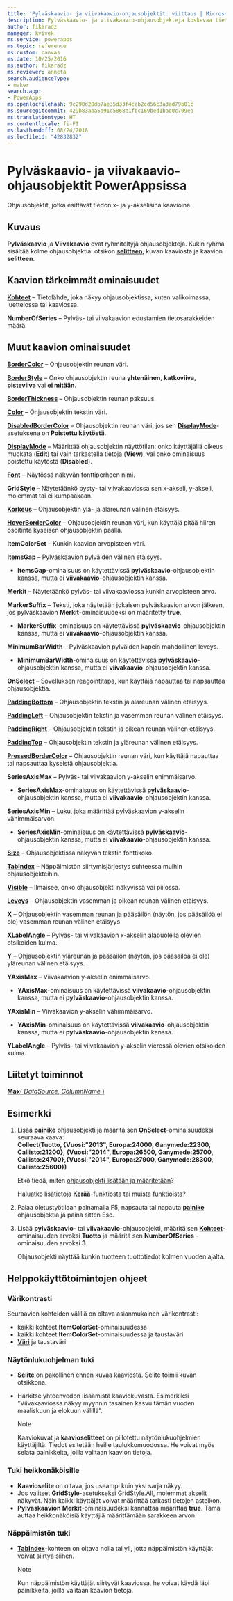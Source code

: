 ```yaml
---
title: 'Pylväskaavio- ja viivakaavio-ohjausobjektit: viittaus | Microsoft Docs'
description: Pylväskaavio- ja viivakaavio-ohjausobjekteja koskevaa tietoa, mukaan lukien ominaisuuksia ja esimerkkejä
author: fikaradz
manager: kvivek
ms.service: powerapps
ms.topic: reference
ms.custom: canvas
ms.date: 10/25/2016
ms.author: fikaradz
ms.reviewer: anneta
search.audienceType:
- maker
search.app:
- PowerApps
ms.openlocfilehash: 9c290d28db7ae35d33f4ceb2cd56c3a3ad79b01c
ms.sourcegitcommit: 429b83aaa5a91d5868e1fbc169bed1bac0c709ea
ms.translationtype: HT
ms.contentlocale: fi-FI
ms.lasthandoff: 08/24/2018
ms.locfileid: "42832832"
---
```

# <a name="column-chart-and-line-chart-controls-in-powerapps"></a>Pylväskaavio- ja viivakaavio-ohjausobjektit PowerAppsissa
Ohjausobjektit, jotka esittävät tiedon x- ja y-akselisina kaavioina.

## <a name="description"></a>Kuvaus
**Pylväskaavio** ja **Viivakaavio** ovat ryhmiteltyjä ohjausobjekteja. Kukin ryhmä sisältää kolme ohjausobjektia: otsikon **[selitteen](control-text-box.md)**, kuvan kaaviosta ja kaavion **selitteen**.

## <a name="chart-key-properties"></a>Kaavion tärkeimmät ominaisuudet
**[Kohteet](properties-core.md)** – Tietolähde, joka näkyy ohjausobjektissa, kuten valikoimassa, luettelossa tai kaaviossa.

**NumberOfSeries** – Pylväs- tai viivakaavion edustamien tietosarakkeiden määrä.

## <a name="additional-chart-properties"></a>Muut kaavion ominaisuudet
**[BorderColor](properties-color-border.md)** – Ohjausobjektin reunan väri.

**[BorderStyle](properties-color-border.md)** – Onko ohjausobjektin reuna **yhtenäinen**, **katkoviiva**, **pisteviiva** vai **ei mitään**.

**[BorderThickness](properties-color-border.md)** – Ohjausobjektin reunan paksuus.

**[Color](properties-color-border.md)** – Ohjausobjektin tekstin väri.

**[DisabledBorderColor](properties-color-border.md)** – Ohjausobjektin reunan väri, jos sen **[DisplayMode](properties-core.md)**-asetuksena on **Poistettu käytöstä**.

**[DisplayMode](properties-core.md)** – Määrittää ohjausobjektin näyttötilan: onko käyttäjällä oikeus muokata (**Edit**) tai vain tarkastella tietoja (**View**), vai onko ominaisuus poistettu käytöstä (**Disabled**).

**[Font](properties-text.md)** – Näytössä näkyvän fonttiperheen nimi.

**GridStyle** – Näytetäänkö pysty- tai viivakaaviossa sen x-akseli, y-akseli, molemmat tai ei kumpaakaan.

**[Korkeus](properties-size-location.md)** – Ohjausobjektin ylä- ja alareunan välinen etäisyys.

**[HoverBorderColor](properties-color-border.md)** – Ohjausobjektin reunan väri, kun käyttäjä pitää hiiren osoitinta kyseisen ohjausobjektin päällä.

**ItemColorSet** – Kunkin kaavion arvopisteen väri.

**ItemsGap** – Pylväskaavion pylväiden välinen etäisyys.

* **ItemsGap**-ominaisuus on käytettävissä **pylväskaavio**-ohjausobjektin kanssa, mutta ei **viivakaavio**-ohjausobjektin kanssa.

**Merkit** – Näytetäänkö pylväs- tai viivakaaviossa kunkin arvopisteen arvo.

**MarkerSuffix** – Teksti, joka näytetään jokaisen pylväskaavion arvon jälkeen, jos pylväskaavion **Merkit**-ominaisuudeksi on määritetty **true**.

* **MarkerSuffix**-ominaisuus on käytettävissä **pylväskaavio**-ohjausobjektin kanssa, mutta ei **viivakaavio**-ohjausobjektin kanssa.

**MinimumBarWidth** – Pylväskaavion pylväiden kapein mahdollinen leveys.

* **MinimumBarWidth**-ominaisuus on käytettävissä **pylväskaavio**-ohjausobjektin kanssa, mutta ei **viivakaavio**-ohjausobjektin kanssa.

**[OnSelect](properties-core.md)** – Sovelluksen reagointitapa, kun käyttäjä napauttaa tai napsauttaa ohjausobjektia.

**[PaddingBottom](properties-size-location.md)** – Ohjausobjektin tekstin ja alareunan välinen etäisyys.

**[PaddingLeft](properties-size-location.md)** – Ohjausobjektin tekstin ja vasemman reunan välinen etäisyys.

**[PaddingRight](properties-size-location.md)** – Ohjausobjektin tekstin ja oikean reunan välinen etäisyys.

**[PaddingTop](properties-size-location.md)** – Ohjausobjektin tekstin ja yläreunan välinen etäisyys.

**[PressedBorderColor](properties-color-border.md)** – Ohjausobjektin reunan väri, kun käyttäjä napauttaa tai napsauttaa kyseistä ohjausobjektia.

**SeriesAxisMax** – Pylväs- tai viivakaavion y-akselin enimmäisarvo.

* **SeriesAxisMax**-ominaisuus on käytettävissä **pylväskaavio**-ohjausobjektin kanssa, mutta ei **viivakaavio**-ohjausobjektin kanssa.

**SeriesAxisMin** – Luku, joka määrittää pylväskaavion y-akselin vähimmäisarvon.

* **SeriesAxisMin**-ominaisuus on käytettävissä **pylväskaavio**-ohjausobjektin kanssa, mutta ei **viivakaavio**-ohjausobjektin kanssa.

**[Size](properties-text.md)** – Ohjausobjektissa näkyvän tekstin fonttikoko.

**[TabIndex](properties-accessibility.md)** – Näppäimistön siirtymisjärjestys suhteessa muihin ohjausobjekteihin.

**[Visible](properties-core.md)** – Ilmaisee, onko ohjausobjekti näkyvissä vai piilossa.

**[Leveys](properties-size-location.md)** – Ohjausobjektin vasemman ja oikean reunan välinen etäisyys.

**[X](properties-size-location.md)** – Ohjausobjektin vasemman reunan ja pääsäilön (näytön, jos pääsäilöä ei ole) vasemman reunan välinen etäisyys.

**XLabelAngle** – Pylväs- tai viivakaavion x-akselin alapuolella olevien otsikoiden kulma.

**[Y](properties-size-location.md)** – Ohjausobjektin yläreunan ja pääsäilön (näytön, jos pääsäilöä ei ole) yläreunan välinen etäisyys.

**YAxisMax** – Viivakaavion y-akselin enimmäisarvo.

* **YAxisMax**-ominaisuus on käytettävissä **viivakaavio**-ohjausobjektin kanssa, mutta ei **pylväskaavio**-ohjausobjektin kanssa.

**YAxisMin** – Viivakaavion y-akselin vähimmäisarvo.

* **YAxisMin**-ominaisuus on käytettävissä **viivakaavio**-ohjausobjektin kanssa, mutta ei **pylväskaavio**-ohjausobjektin kanssa.

**YLabelAngle** – Pylväs- tai viivakaavion y-akselin vieressä olevien otsikoiden kulma.

## <a name="related-functions"></a>Liitetyt toiminnot
[**Max**( *DataSource*, *ColumnName* )](../functions/function-aggregates.md)

## <a name="example"></a>Esimerkki
1. Lisää **[painike](control-button.md)** ohjausobjekti ja määritä sen **[OnSelect](properties-core.md)**-ominaisuudeksi seuraava kaava:<br>
   **Collect(Tuotto, {Vuosi:"2013", Europa:24000, Ganymede:22300, Callisto:21200}, {Vuosi:"2014", Europa:26500, Ganymede:25700, Callisto:24700},{Vuosi:"2014", Europa:27900, Ganymede:28300, Callisto:25600})**
   
    Etkö tiedä, miten [ohjausobjekti lisätään ja määritetään](../add-configure-controls.md)?
   
    Haluatko lisätietoja **[Kerää](../functions/function-clear-collect-clearcollect.md)**-funktiosta tai [muista funktioista](../formula-reference.md)?
2. Palaa oletustyötilaan painamalla F5, napsauta tai napauta **[painike](control-button.md)** ohjausobjektia ja paina sitten Esc.
3. Lisää **pylväskaavio**- tai **viivakaavio**-ohjausobjekti, määritä sen **[Kohteet](properties-core.md)**-ominaisuuden arvoksi **Tuotto** ja määritä sen **NumberOfSeries** -ominaisuuden arvoksi **3**.
   
    Ohjausobjekti näyttää kunkin tuotteen tuottotiedot kolmen vuoden ajalta.


## <a name="accessibility-guidelines"></a>Helppokäyttötoimintojen ohjeet
### <a name="color-contrast"></a>Värikontrasti
Seuraavien kohteiden välillä on oltava asianmukainen värikontrasti:
* kaikki kohteet **ItemColorSet**-ominaisuudessa
* kaikki kohteet **ItemColorSet**-ominaisuudessa ja taustaväri
* **[Väri](properties-color-border.md)** ja taustaväri

### <a name="screen-reader-support"></a>Näytönlukuohjelman tuki
* **[Selite](control-text-box.md)** on pakollinen ennen kuvaa kaaviosta. Selite toimii kuvan otsikkona.
* Harkitse yhteenvedon lisäämistä kaaviokuvasta. Esimerkiksi ”Viivakaaviossa näkyy myynnin tasainen kasvu tämän vuoden maaliskuun ja elokuun välillä”.

    > [!NOTE]
  > Kaaviokuvat ja **kaavioselitteet** on piilotettu näytönlukuohjelmien käyttäjiltä. Tiedot esitetään heille taulukkomuodossa. He voivat myös selata painikkeita, joilla valitaan kaavion tietoja.

### <a name="low-vision-support"></a>Tuki heikkonäköisille
* **Kaavioselite** on oltava, jos useampi kuin yksi sarja näkyy.
* Jos valitset **GridStyle**-asetukseksi GridStyle.All, molemmat akselit näkyvät. Näin kaikki käyttäjät voivat määrittää tarkasti tietojen asteikon.
* **Pylväskaavion** **Merkit**-ominaisuudeksi kannattaa määrittää **true**. Tämä auttaa heikkonäköisiä käyttäjiä määrittämään sarakkeen arvon.

### <a name="keyboard-support"></a>Näppäimistön tuki
* **[TabIndex](properties-accessibility.md)**-kohteen on oltava nolla tai yli, jotta näppäimistön käyttäjät voivat siirtyä siihen.

    > [!NOTE]
  > Kun näppäimistön käyttäjät siirtyvät kaaviossa, he voivat käydä läpi painikkeita, joilla valitaan kaavion tietoja.

